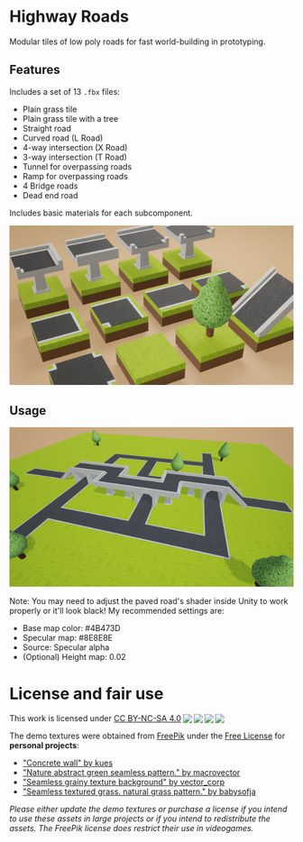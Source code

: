 # Highway Roads

Modular tiles of low poly roads for fast world-building in prototyping.

## Features

Includes a set of 13 `.fbx` files:

- Plain grass tile
- Plain grass tile with a tree
- Straight road
- Curved road (L Road)
- 4-way intersection (X Road)
- 3-way intersection (T Road)
- Tunnel for overpassing roads
- Ramp for overpassing roads
- 4 Bridge roads
- Dead end road

Includes basic materials for each subcomponent.

![](/Images/Preview.png)

## Usage

![](/Images/Assembled.png)

Note: You may need to adjust the paved road's shader inside Unity to work properly or it'll look black!
My recommended settings are:
- Base map color: #4B473D
- Specular map: #8E8E8E
- Source: Specular alpha
- (Optional) Height map: 0.02

# License and fair use

 <p xmlns:cc="http://creativecommons.org/ns#" >This work is licensed under <a href="http://creativecommons.org/licenses/by-nc-sa/4.0/?ref=chooser-v1" target="_blank" rel="license noopener noreferrer" style="display:inline-block;">CC BY-NC-SA 4.0<img style="height:22px!important;margin-left:3px;vertical-align:text-bottom;" src="https://mirrors.creativecommons.org/presskit/icons/cc.svg?ref=chooser-v1"><img style="height:22px!important;margin-left:3px;vertical-align:text-bottom;" src="https://mirrors.creativecommons.org/presskit/icons/by.svg?ref=chooser-v1"><img style="height:22px!important;margin-left:3px;vertical-align:text-bottom;" src="https://mirrors.creativecommons.org/presskit/icons/nc.svg?ref=chooser-v1"><img style="height:22px!important;margin-left:3px;vertical-align:text-bottom;" src="https://mirrors.creativecommons.org/presskit/icons/sa.svg?ref=chooser-v1"></a></p> 

The demo textures were obtained from [FreePik](https://www.freepik.com/) under the [Free License](https://www.freepikcompany.com/legal#nav-freepik-license) for **personal projects**:
 - <a href="https://www.freepik.com/free-photo/concrete-wall_923453.htm">"Concrete wall" by kues</a>
 - <a href="https://www.freepik.com/free-vector/nature-abstract-green-seamless-pattern_10464066.htm">"Nature abstract green seamless pattern." by macrovector</a>
 - <a href="https://www.freepik.com/free-vector/seamless-grainy-texture-background_28952467.htm">"Seamless grainy texture background" by vector_corp</a>
 - <a href="https://www.freepik.com/free-vector/seamless-textured-grass-natural-grass-pattern_11930799.htm">"Seamless textured grass. natural grass pattern." by babysofja</a>

 *Please either update the demo textures or purchase a license if you intend to use these assets in large projects or if you intend to redistribute the assets. The FreePik license does restrict their use in videogames.*